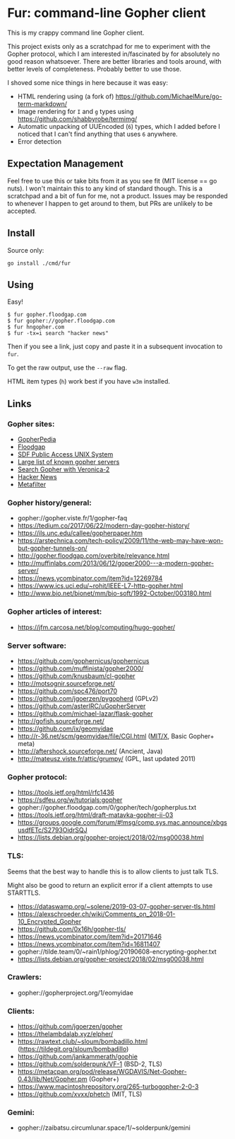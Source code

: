 Fur: command-line Gopher client
===============================

This is my crappy command line Gopher client.

This project exists only as a scratchpad for me to experiment with the Gopher
protocol, which I am interested in/fascinated by for absolutely no good reason
whatsoever. There are better libraries and tools around, with better levels of
completeness. Probably better to use those.

I shoved some nice things in here because it was easy:

- HTML rendering using (a fork of) https://github.com/MichaelMure/go-term-markdown/
- Image rendering for `I` and `g` types using https://github.com/shabbyrobe/termimg/
- Automatic unpacking of UUEncoded (`6`) types, which I added before I noticed that
  I can't find anything that uses `6` anywhere.
- Error detection

## Expectation Management

Feel free to use this or take bits from it as you see fit (MIT license == go
nuts). I won't maintain this to any kind of standard though. This is a
scratchpad and a bit of fun for me, not a product. Issues may be responded to
whenever I happen to get around to them, but PRs are unlikely to be accepted.

## Install

Source only:

    go install ./cmd/fur

## Using

Easy!

    $ fur gopher.floodgap.com
    $ fur gopher://gopher.floodgap.com
    $ fur hngopher.com
    $ fur -tx=i search "hacker news"

Then if you see a link, just copy and paste it in a subsequent invocation to `fur`.

To get the raw output, use the `--raw` flag.

HTML item types (`h`) work best if you have `w3m` installed.


## Links

### Gopher sites:

- [GopherPedia](gopher://gopherpedia.com/)
- [Floodgap](gopher://gopher.floodgap.com/)
- [SDF Public Access UNIX System](gopher://sdf.org/)
- [Large list of known gopher servers](gopher://gopher.floodgap.com/1/world)
- [Search Gopher with Veronica-2](gopher://gopher.floodgap.com/7/v2/vs)
- [Hacker News](gopher://hngopher.com/)
- [Metafilter](gopher://gopher.metafilter.com)


### Gopher history/general:

- gopher://gopher.viste.fr/1/gopher-faq
- https://tedium.co/2017/06/22/modern-day-gopher-history/
- https://ils.unc.edu/callee/gopherpaper.htm
- https://arstechnica.com/tech-policy/2009/11/the-web-may-have-won-but-gopher-tunnels-on/
- http://gopher.floodgap.com/overbite/relevance.html
- http://muffinlabs.com/2013/06/12/goper2000---a-modern-gopher-server/
- https://news.ycombinator.com/item?id=12269784
- https://www.ics.uci.edu/~rohit/IEEE-L7-http-gopher.html
- http://www.bio.net/bionet/mm/bio-soft/1992-October/003180.html


### Gopher articles of interest:

- https://jfm.carcosa.net/blog/computing/hugo-gopher/


### Server software:

- https://github.com/gophernicus/gophernicus
- https://github.com/muffinista/gopher2000/
- https://github.com/knusbaum/cl-gopher
- http://motsognir.sourceforge.net/
- https://github.com/spc476/port70
- https://github.com/jgoerzen/pygopherd (GPLv2)
- https://github.com/asterIRC/uGopherServer
- https://github.com/michael-lazar/flask-gopher
- http://gofish.sourceforge.net/
- https://github.com/ix/geomyidae
- http://r-36.net/scm/geomyidae/file/CGI.html ([MIT/X](http://r-36.net/scm/geomyidae/file/LICENSE.html), Basic Gopher+ meta)
- http://aftershock.sourceforge.net/ (Ancient, Java)
- http://mateusz.viste.fr/attic/grumpy/ (GPL, last updated 2011)


### Gopher protocol:

- https://tools.ietf.org/html/rfc1436
- https://sdfeu.org/w/tutorials:gopher
- gopher://gopher.floodgap.com/0/gopher/tech/gopherplus.txt
- https://tools.ietf.org/html/draft-matavka-gopher-ii-03
- https://groups.google.com/forum/#!msg/comp.sys.mac.announce/xbgsusdfETc/S2793OidrSQJ
- https://lists.debian.org/gopher-project/2018/02/msg00038.html


### TLS:

Seems that the best way to handle this is to allow clients to just talk TLS.

Might also be good to return an explicit error if a client attempts to use
STARTTLS.

- https://dataswamp.org/~solene/2019-03-07-gopher-server-tls.html
- https://alexschroeder.ch/wiki/Comments_on_2018-01-10_Encrypted_Gopher
- https://github.com/0x16h/gopher-tls/
- https://news.ycombinator.com/item?id=20171646
- https://news.ycombinator.com/item?id=16811407
- gopher://tilde.team/0/~rain1/phlog/20190608-encrypting-gopher.txt
- https://lists.debian.org/gopher-project/2018/02/msg00038.html


### Crawlers:

- gopher://gopherproject.org/1/eomyidae


### Clients:

- https://github.com/jgoerzen/gopher
- https://thelambdalab.xyz/elpher/
- https://rawtext.club/~sloum/bombadillo.html (https://tildegit.org/sloum/bombadillo)
- https://github.com/jankammerath/gophie
- https://github.com/solderpunk/VF-1 (BSD-2, TLS)
- https://metacpan.org/pod/release/WGDAVIS/Net-Gopher-0.43/lib/Net/Gopher.pm (Gopher+)
- https://www.macintoshrepository.org/265-turbogopher-2-0-3
- https://github.com/xvxx/phetch (MIT, TLS)


### Gemini:

- gopher://zaibatsu.circumlunar.space/1/~solderpunk/gemini

